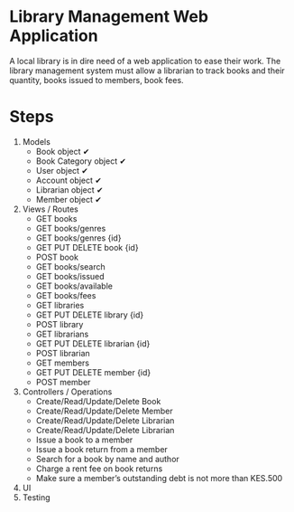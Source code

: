 # Library Management Web Application
A local library is in dire need of a web application to ease their work. The library management system must allow a librarian to track books and their quantity, books issued to members, book fees.

# Steps
1. Models
    - Book object ✔
    - Book Category object ✔
    - User object ✔
    - Account object ✔
    - Librarian object ✔
    - Member object ✔
2. Views / Routes
    - GET books
    - GET books/genres
    - GET books/genres {id}
    - GET PUT DELETE book {id}
    - POST book
    - GET books/search
    - GET books/issued
    - GET books/available
    - GET books/fees
    - GET libraries
    - GET PUT DELETE library {id}
    - POST library
    - GET librarians
    - GET PUT DELETE librarian {id}
    - POST librarian
    - GET members
    - GET PUT DELETE member {id}
    - POST member
3. Controllers / Operations
    - Create/Read/Update/Delete Book
    - Create/Read/Update/Delete Member
    - Create/Read/Update/Delete Librarian
    - Create/Read/Update/Delete Librarian
    - Issue a book to a member
    - Issue a book return from a member
    - Search for a book by name and author
    - Charge a rent fee on book returns
    - Make sure a member’s outstanding debt is not more than KES.500
4. UI
5. Testing